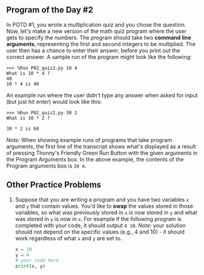 ## Program of the Day #2

In POTD #1, you wrote a multiplication quiz and you chose the question. Now, let's make a new version of the math quiz program where the user gets to specify the numbers. The program should take two **command line arguments**, representing the first and second integers to be multiplied. The user then has a chance to enter their answer, before you print out the correct answer. A sample run of the program might look like the following:

```
>>> %Run P02_quiz2.py 10 4
What is 10 * 4 ?
40
10 * 4 is 40
```
An example run where the user didn't type any answer when asked for input (but just hit enter) would look like this:
```
>>> %Run P02_quiz2.py 30 2
What is 30 * 2 ?

30 * 2 is 60
```


*Note:* When showing example runs of programs that take program arguments, the first line of the transcript shows what's displayed as a result of pressing Thonny's Friendly Green Run Button with the given arguments in the Program Arguments box. In the above example, the contents of the Program arguments box is `10 4`.

## Other Practice Problems

1. Suppose that you are writing a program and you have two variables `x` and `y` that contain values. You'd like to **swap** the values stored in those variables, so what was previously stored in `x` is now stored in `y` and what was stored in `y` is now in `x`. For example if the following program is completed with your code, it should output `4 10`. *Note:* your solution should not depend on the specific values (e.g., 4 and 10) - it should work regardless of what `x` and `y` are set to.

   ```python
   x = 10
   y = 4
   # your code here
   print(x, y)
   ```



